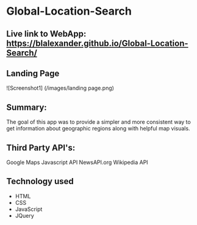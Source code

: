 # Global-Location-Search

## Live link to WebApp: https://blalexander.github.io/Global-Location-Search/


## Landing Page
![Screenshot1] (/images/landing page.png)

## Summary:
The goal of this app was to provide a simpler and more consistent way to get information about geographic regions along with helpful map visuals.

## Third Party API's: 
Google Maps Javascript API
NewsAPI.org
Wikipedia API

## Technology used
* HTML
* CSS
* JavaScript
* JQuery
